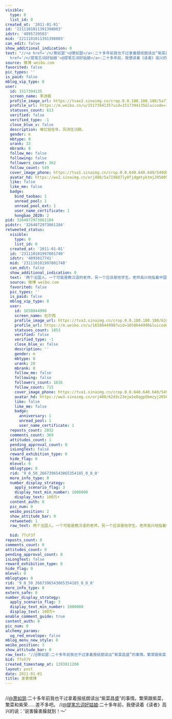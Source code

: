 ```yaml
---
visible:
  type: 0
  list_id: 0
created_at: '2011-01-01'
id: '2211101011391398003'
idstr: '4895739583'
mid: '2211101011391398003'
can_edit: false
show_additional_indication: 0
text: "//<a href='/n/萧如瑟'>@萧如瑟</a>:二十多年前我也干过拿着报纸朗读出“紫菜昌盛”的事情。繁荣跟紫菜，繁菜和紫荣……差不多吧。 //<a
  href='/n/提笔忘词好姑娘'>@提笔忘词好姑娘</a>:二十多年前，我便读着《读者》高兴的说：'说害臊害臊就到！～'"
source: 微博 weibo.com
favorited: false
pic_types: ''
is_paid: false
mblog_vip_type: 0
user:
  id: 1517394135
  screen_name: 李消极
  profile_image_url: https://tvax2.sinaimg.cn/crop.0.0.180.180.180/5a7198d7ly8fjdgmtyktmj20500500so.jpg?KID=imgbed,tva&Expires=1606400317&ssig=dQE4%2F6ysxJ
  profile_url: https://m.weibo.cn/u/1517394135?uid=1517394135&luicode=10000011&lfid=2304131517394135_-_WEIBO_SECOND_PROFILE_WEIBO
  statuses_count: 613
  verified: false
  verified_type: -1
  close_blue_v: false
  description: 唯忆轻狂年，风流任沉醉。
  gender: m
  mbtype: 0
  urank: 33
  mbrank: 0
  follow_me: false
  following: false
  followers_count: 362
  follow_count: 549
  cover_image_phone: https://tva1.sinaimg.cn/crop.0.0.640.640.640/549d0121tw1egm1kjly3jj20hs0hsq4f.jpg
  avatar_hd: https://wx2.sinaimg.cn/orj480/5a7198d7ly8fjdgmtyktmj20500500so.jpg
  like: false
  like_me: false
  badge:
    bind_taobao: 1
    unread_pool: 1
    unread_pool_ext: 1
    user_name_certificate: 1
    hongbao_2020: 2
pid: 3264872973861104
pidstr: '3264872973861104'
retweeted_status:
  visible:
    type: 0
    list_id: 0
  created_at: '2011-01-01'
  id: '231110101997801740'
  idstr: '4893017741'
  mid: '231110101997801740'
  can_edit: false
  show_additional_indication: 0
  text: '两个法国人。一个可能是教汉语的老师，另一个应该是他学生。老师高兴地指着中国日历对学生说：雷锋。看，这两个字念''雷锋''这是雷锋纪念日。他在中国非常有名，因为他生前帮助过很多人。学生佩服地说：啊你真是见多识广！说完俩人高兴地走了。我凑过去一看，见日历上写的是：&quot;霜降&quot; '
  source: 微博 weibo.com
  favorited: false
  pic_types: ''
  is_paid: false
  mblog_vip_type: 0
  user:
    id: 1658044990
    screen_name: 杜尔西
    profile_image_url: https://tva3.sinaimg.cn/crop.0.0.180.180.180/62d3c23ejw1e8qgp5bmzyj2050050aa8.jpg?KID=imgbed,tva&Expires=1606400317&ssig=%2BL7vBYY6Wi
    profile_url: https://m.weibo.cn/u/1658044990?uid=1658044990&luicode=10000011&lfid=2304131517394135_-_WEIBO_SECOND_PROFILE_WEIBO
    statuses_count: 1853
    verified: false
    verified_type: -1
    close_blue_v: false
    description: ''
    gender: m
    mbtype: 0
    urank: 28
    mbrank: 0
    follow_me: false
    following: false
    followers_count: 1816
    follow_count: 715
    cover_image_phone: https://tva1.sinaimg.cn/crop.0.0.640.640.640/549d0121tw1egm1kjly3jj20hs0hsq4f.jpg
    avatar_hd: https://ww3.sinaimg.cn/orj480/62d3c23ejw1e8qgp5bmzyj2050050aa8.jpg
    like: false
    like_me: false
    badge:
      anniversary: 1
      unread_pool: 1
      user_name_certificate: 1
  reposts_count: 2032
  comments_count: 369
  attitudes_count: 1
  pending_approval_count: 0
  isLongText: false
  reward_exhibition_type: 0
  hide_flag: 0
  mlevel: 0
  mblogtype: 0
  rid: '9_0_50_2667396543065354185_0_0_0'
  more_info_type: 0
  number_display_strategy:
    apply_scenario_flag: 3
    display_text_min_number: 1000000
    display_text: 100万+
  content_auth: 0
  pic_num: 0
  weibo_position: 2
  show_attitude_bar: 0
  retweeted: 1
  raw_text: 两个法国人。一个可能是教汉语的老师，另一个应该是他学生。老师高兴地指着中国日历对学生说：雷锋。看，这两个字念'雷锋'这是雷锋纪念日。他在中国非常有名，因为他生前帮助过很多人。学生佩服地说：啊你真是见多识广！说完俩人高兴地走了。我凑过去一看，见日历上写的是：&quot;霜降&quot;
    ​​​
  bid: 7TcF3f
reposts_count: 0
comments_count: 0
attitudes_count: 0
pending_approval_count: 0
isLongText: false
reward_exhibition_type: 0
hide_flag: 0
mlevel: 0
mblogtype: 0
rid: '9_0_50_2667396543065354185_0_0_0'
more_info_type: 0
extern_safe: 0
number_display_strategy:
  apply_scenario_flag: 3
  display_text_min_number: 1000000
  display_text: 100万+
enable_comment_guide: true
content_auth: 0
pic_num: 0
alchemy_params:
  ug_red_envelope: false
mblog_menu_new_style: 0
weibo_position: 3
show_attitude_bar: 0
raw_text: "//@萧如瑟:二十多年前我也干过拿着报纸朗读出“紫菜昌盛”的事情。繁荣跟紫菜，繁菜和紫荣……差不多吧。 //@提笔忘词好姑娘:二十多年前，我便读着《读者》高兴的说：'说害臊害臊就到！～'"
bid: 7To57V
created_timestamp_at: 1293811200
layout: post
date: 2011-01-01
title: 发表微博
---
```


![]()

//<a href='/n/萧如瑟'>@萧如瑟</a>:二十多年前我也干过拿着报纸朗读出“紫菜昌盛”的事情。繁荣跟紫菜，繁菜和紫荣……差不多吧。 //<a href='/n/提笔忘词好姑娘'>@提笔忘词好姑娘</a>:二十多年前，我便读着《读者》高兴的说：'说害臊害臊就到！～'

